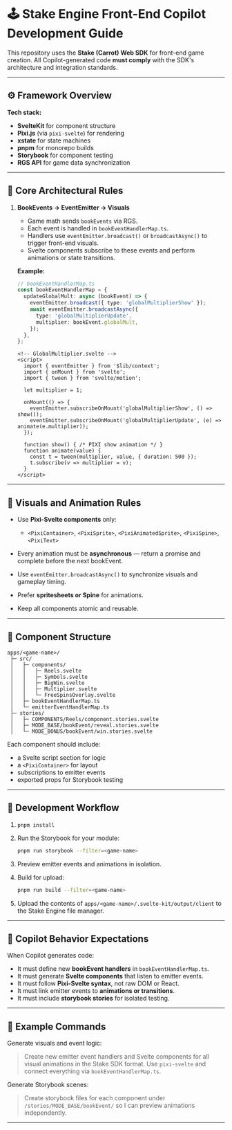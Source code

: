 # 🕹 Stake Engine Front-End Copilot Development Guide

This repository uses the **Stake (Carrot) Web SDK** for front-end game creation.
All Copilot-generated code **must comply** with the SDK's architecture and integration standards.

---

## ⚙️ Framework Overview

**Tech stack:**

* **SvelteKit** for component structure
* **Pixi.js** (via `pixi-svelte`) for rendering
* **xstate** for state machines
* **pnpm** for monorepo builds
* **Storybook** for component testing
* **RGS API** for game data synchronization

---

## 🧠 Core Architectural Rules

1. **BookEvents → EventEmitter → Visuals**

   * Game math sends `bookEvents` via RGS.
   * Each event is handled in `bookEventHandlerMap.ts`.
   * Handlers use `eventEmitter.broadcast()` or `broadcastAsync()` to trigger front-end visuals.
   * Svelte components subscribe to these events and perform animations or state transitions.

   **Example:**

   ```ts
   // bookEventHandlerMap.ts
   const bookEventHandlerMap = {
     updateGlobalMult: async (bookEvent) => {
       eventEmitter.broadcast({ type: 'globalMultiplierShow' });
       await eventEmitter.broadcastAsync({
         type: 'globalMultiplierUpdate',
         multiplier: bookEvent.globalMult,
       });
     },
   };
   ```

   ```svelte
   <!-- GlobalMultiplier.svelte -->
   <script>
     import { eventEmitter } from '$lib/context';
     import { onMount } from 'svelte';
     import { tween } from 'svelte/motion';

     let multiplier = 1;

     onMount(() => {
       eventEmitter.subscribeOnMount('globalMultiplierShow', () => show());
       eventEmitter.subscribeOnMount('globalMultiplierUpdate', (e) => animate(e.multiplier));
     });

     function show() { /* PIXI show animation */ }
     function animate(value) {
       const t = tween(multiplier, value, { duration: 500 });
       t.subscribe(v => multiplier = v);
     }
   </script>
   ```

---

## 🎨 Visuals and Animation Rules

* Use **Pixi-Svelte components** only:

  * `<PixiContainer>`, `<PixiSprite>`, `<PixiAnimatedSprite>`, `<PixiSpine>`, `<PixiText>`
* Every animation must be **asynchronous** — return a promise and complete before the next bookEvent.
* Use `eventEmitter.broadcastAsync()` to synchronize visuals and gameplay timing.
* Prefer **spritesheets or Spine** for animations.
* Keep all components atomic and reusable.

---

## 🧩 Component Structure

```
apps/<game-name>/
 ├─ src/
 │   ├─ components/
 │   │   ├─ Reels.svelte
 │   │   ├─ Symbols.svelte
 │   │   ├─ BigWin.svelte
 │   │   ├─ Multiplier.svelte
 │   │   └─ FreeSpinsOverlay.svelte
 │   ├─ bookEventHandlerMap.ts
 │   └─ emitterEventHandlerMap.ts
 ├─ stories/
 │   ├─ COMPONENTS/Reels/component.stories.svelte
 │   ├─ MODE_BASE/bookEvent/reveal.stories.svelte
 │   └─ MODE_BONUS/bookEvent/win.stories.svelte
```

Each component should include:

* a Svelte script section for logic
* a `<PixiContainer>` for layout
* subscriptions to emitter events
* exported props for Storybook testing

---

## 🧱 Development Workflow

1. `pnpm install`
2. Run the Storybook for your module:

   ```bash
   pnpm run storybook --filter=<game-name>
   ```
3. Preview emitter events and animations in isolation.
4. Build for upload:

   ```bash
   pnpm run build --filter=<game-name>
   ```
5. Upload the contents of `apps/<game-name>/.svelte-kit/output/client` to the Stake Engine file manager.

---

## 🚦 Copilot Behavior Expectations

When Copilot generates code:

* It must define new **bookEvent handlers** in `bookEventHandlerMap.ts`.
* It must generate **Svelte components** that listen to emitter events.
* It must follow **Pixi-Svelte syntax**, not raw DOM or React.
* It must link emitter events to **animations or transitions**.
* It must include **storybook stories** for isolated testing.

---

## 🔄 Example Commands

Generate visuals and event logic:

> Create new emitter event handlers and Svelte components for all visual animations in the Stake SDK format. Use `pixi-svelte` and connect everything via `bookEventHandlerMap.ts`.

Generate Storybook scenes:

> Create storybook files for each component under `/stories/MODE_BASE/bookEvent/` so I can preview animations independently.

---
